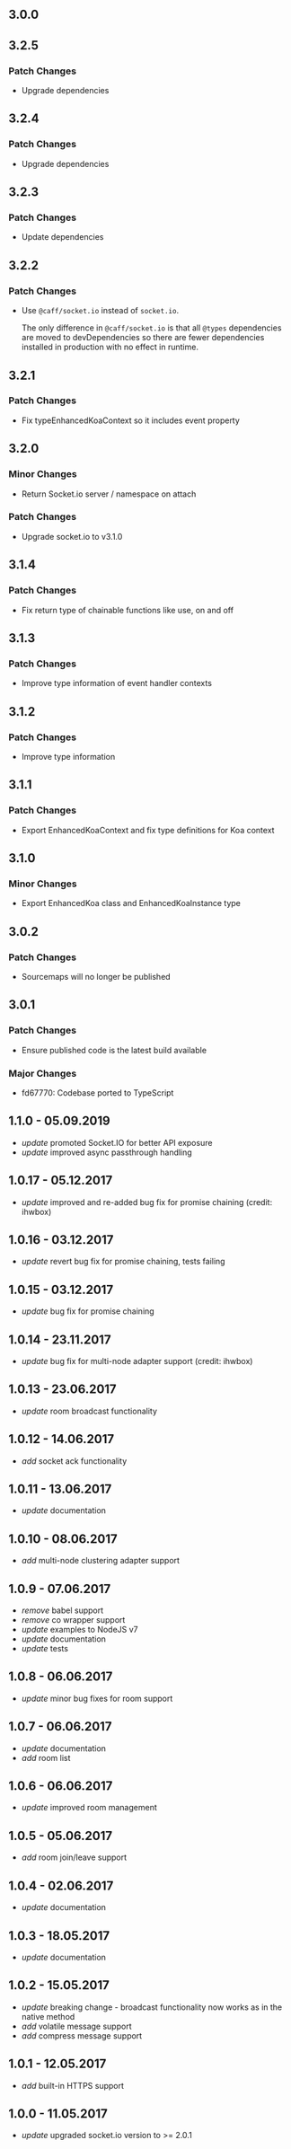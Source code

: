 ## 3.0.0

## 3.2.5

### Patch Changes

- Upgrade dependencies

## 3.2.4

### Patch Changes

- Upgrade dependencies

## 3.2.3

### Patch Changes

- Update dependencies

## 3.2.2

### Patch Changes

- Use `@caff/socket.io` instead of `socket.io`.

  The only difference in `@caff/socket.io` is that all `@types` dependencies are moved to devDependencies so there are fewer dependencies installed in production with no effect in runtime.

## 3.2.1

### Patch Changes

- Fix typeEnhancedKoaContext so it includes event property

## 3.2.0

### Minor Changes

- Return Socket.io server / namespace on attach

### Patch Changes

- Upgrade socket.io to v3.1.0

## 3.1.4

### Patch Changes

- Fix return type of chainable functions like use, on and off

## 3.1.3

### Patch Changes

- Improve type information of event handler contexts

## 3.1.2

### Patch Changes

- Improve type information

## 3.1.1

### Patch Changes

- Export EnhancedKoaContext and fix type definitions for Koa context

## 3.1.0

### Minor Changes

- Export EnhancedKoa class and EnhancedKoaInstance type

## 3.0.2

### Patch Changes

- Sourcemaps will no longer be published

## 3.0.1

### Patch Changes

- Ensure published code is the latest build available

### Major Changes

- fd67770: Codebase ported to TypeScript

## 1.1.0 - 05.09.2019

- _update_ promoted Socket.IO for better API exposure
- _update_ improved async passthrough handling

## 1.0.17 - 05.12.2017

- _update_ improved and re-added bug fix for promise chaining (credit: ihwbox)

## 1.0.16 - 03.12.2017

- _update_ revert bug fix for promise chaining, tests failing

## 1.0.15 - 03.12.2017

- _update_ bug fix for promise chaining

## 1.0.14 - 23.11.2017

- _update_ bug fix for multi-node adapter support (credit: ihwbox)

## 1.0.13 - 23.06.2017

- _update_ room broadcast functionality

## 1.0.12 - 14.06.2017

- _add_ socket ack functionality

## 1.0.11 - 13.06.2017

- _update_ documentation

## 1.0.10 - 08.06.2017

- _add_ multi-node clustering adapter support

## 1.0.9 - 07.06.2017

- _remove_ babel support
- _remove_ co wrapper support
- _update_ examples to NodeJS v7
- _update_ documentation
- _update_ tests

## 1.0.8 - 06.06.2017

- _update_ minor bug fixes for room support

## 1.0.7 - 06.06.2017

- _update_ documentation
- _add_ room list

## 1.0.6 - 06.06.2017

- _update_ improved room management

## 1.0.5 - 05.06.2017

- _add_ room join/leave support

## 1.0.4 - 02.06.2017

- _update_ documentation

## 1.0.3 - 18.05.2017

- _update_ documentation

## 1.0.2 - 15.05.2017

- _update_ breaking change - broadcast functionality now works as in the native method
- _add_ volatile message support
- _add_ compress message support

## 1.0.1 - 12.05.2017

- _add_ built-in HTTPS support

## 1.0.0 - 11.05.2017

- _update_ upgraded socket.io version to >= 2.0.1
